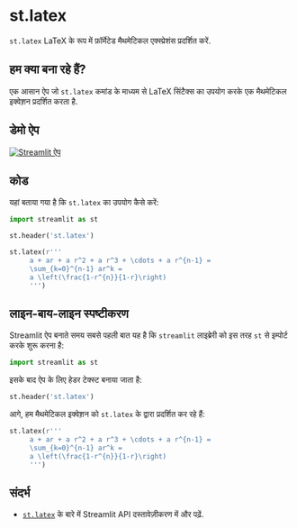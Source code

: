 # st.latex

`st.latex` LaTeX के रूप में फ़ॉर्मेटेड मैथमेटिकल एक्स्प्रेशंस प्रदर्शित करें.

## हम क्या बना रहे हैं?

एक आसान ऐप जो `st.latex` कमांड के माध्यम से LaTeX सिंटैक्स का उपयोग करके एक मैथमेटिकल इक्वेश़न प्रदर्शित करता है.

## डेमो ऐप

[![Streamlit ऐप](https://static.streamlit.io/badges/streamlit_badge_black_white.svg)](https://share.streamlit.io/dataprofessor/st.latex/)

## कोड

यहां बताया गया है कि `st.latex` का उपयोग कैसे करें:

```python
import streamlit as st

st.header('st.latex')

st.latex(r'''
     a + ar + a r^2 + a r^3 + \cdots + a r^{n-1} =
     \sum_{k=0}^{n-1} ar^k =
     a \left(\frac{1-r^{n}}{1-r}\right)
     ''')
```

## लाइन-बाय-लाइन स्पष्टीकरण

Streamlit ऐप बनाते समय सबसे पहली बात यह है कि `streamlit` लाइब्रेरी को इस तरह `st` से इम्पोर्ट करके शुरू करना है:

```python
import streamlit as st
```

इसके बाद ऐप के लिए हेडर टेक्स्ट बनाया जाता है:

```python
st.header('st.latex')
```

आगे, हम मैथमेटिकल इक्वेश़न को `st.latex` के द्वारा प्रदर्शित कर रहे हैं:

```python
st.latex(r'''
     a + ar + a r^2 + a r^3 + \cdots + a r^{n-1} =
     \sum_{k=0}^{n-1} ar^k =
     a \left(\frac{1-r^{n}}{1-r}\right)
     ''')
```

## संदर्भ

- [`st.latex`](https://docs.streamlit.io/library/api-reference/text/st.latex) के बारे में Streamlit API दस्तावेज़ीकरण में और पढ़ें.
